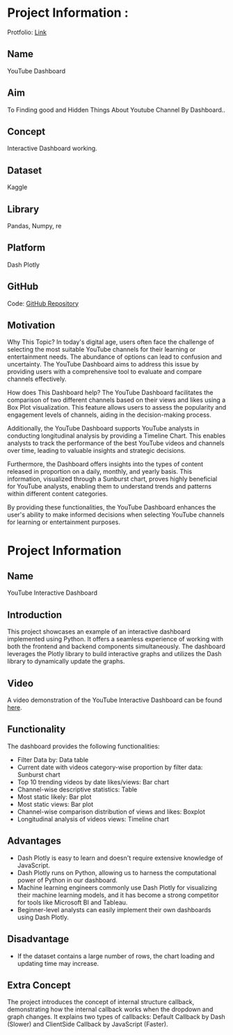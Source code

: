 # Project Information : 
Protfolio: [Link](https://nikshingadiya.github.io/p5-details.html)

## Name
YouTube Dashboard

## Aim
To Finding good and Hidden Things About Youtube Channel By Dashboard..

## Concept
Interactive Dashboard working.

## Dataset
Kaggle

## Library
Pandas, Numpy, re

## Platform
Dash Plotly

## GitHub
Code: [GitHub Repository](https://github.com/your-username/your-repository)


## Motivation
Why This Topic?
In today's digital age, users often face the challenge of selecting the most suitable YouTube channels for their learning or entertainment needs. The abundance of options can lead to confusion and uncertainty. The YouTube Dashboard aims to address this issue by providing users with a comprehensive tool to evaluate and compare channels effectively.

How does This Dashboard help?
The YouTube Dashboard facilitates the comparison of two different channels based on their views and likes using a Box Plot visualization. This feature allows users to assess the popularity and engagement levels of channels, aiding in the decision-making process.

Additionally, the YouTube Dashboard supports YouTube analysts in conducting longitudinal analysis by providing a Timeline Chart. This enables analysts to track the performance of the best YouTube videos and channels over time, leading to valuable insights and strategic decisions.

Furthermore, the Dashboard offers insights into the types of content released in proportion on a daily, monthly, and yearly basis. This information, visualized through a Sunburst chart, proves highly beneficial for YouTube analysts, enabling them to understand trends and patterns within different content categories.

By providing these functionalities, the YouTube Dashboard enhances the user's ability to make informed decisions when selecting YouTube channels for learning or entertainment purposes.

# Project Information

## Name
YouTube Interactive Dashboard

## Introduction
This project showcases an example of an interactive dashboard implemented using Python. It offers a seamless experience of working with both the frontend and backend components simultaneously. The dashboard leverages the Plotly library to build interactive graphs and utilizes the Dash library to dynamically update the graphs.

## Video
A video demonstration of the YouTube Interactive Dashboard can be found [here](https://github.com/nikshingadiya/nikshingadiya.github.io/blob/main/assets/img/portfolio/Youtube/Dash%20-%20Google%20Chrome%202021-05-28%2021-22-38.mp4).

## Functionality
The dashboard provides the following functionalities:

- Filter Data by: Data table
- Current date with videos category-wise proportion by filter data: Sunburst chart
- Top 10 trending videos by date likes/views: Bar chart
- Channel-wise descriptive statistics: Table
- Most static likely: Bar plot
- Most static views: Bar plot
- Channel-wise comparison distribution of views and likes: Boxplot
- Longitudinal analysis of videos views: Timeline chart


## Advantages
- Dash Plotly is easy to learn and doesn't require extensive knowledge of JavaScript.
- Dash Plotly runs on Python, allowing us to harness the computational power of Python in our dashboard.
- Machine learning engineers commonly use Dash Plotly for visualizing their machine learning models, and it has become a strong competitor for tools like Microsoft BI and Tableau.
- Beginner-level analysts can easily implement their own dashboards using Dash Plotly.

## Disadvantage
- If the dataset contains a large number of rows, the chart loading and updating time may increase.


## Extra Concept
The project introduces the concept of internal structure callback, demonstrating how the internal callback works when the dropdown and graph changes. It explains two types of callbacks: Default Callback by Dash (Slower) and ClientSide Callback by JavaScript (Faster).



